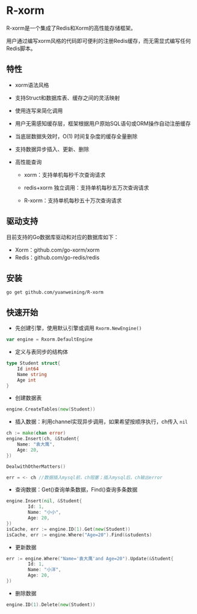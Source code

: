 # R-xorm

R-xorm是一个集成了Redis和Xorm的高性能存储框架。

用户通过编写xorm风格的代码即可便利的注册Redis缓存，而无需显式编写任何Redis脚本。

## 特性

* xorm语法风格

* 支持Struct和数据库表、缓存之间的灵活映射

* 使用连写来简化调用

* 用户无需感知缓存层，框架根据用户原始SQL语句或ORM操作自动注册缓存

* 当底层数据失效时，O(1) 时间复杂度的缓存全量删除

* 支持数据异步插入、更新、删除

* 高性能查询


  * xorm：支持单机每秒千次查询请求


  * redis+xorm 独立调用：支持单机每秒五万次查询请求


  * R-xorm：支持单机每秒五十万次查询请求

## 驱动支持

目前支持的Go数据库驱动和对应的数据库如下：

* Xorm：github.com/go-xorm/xorm
* Redis：github.com/go-redis/redis

## 安装

```shell
go get github.com/yuanweining/R-xorm
```

## 快速开始

* 先创建引擎，使用默认引擎或调用 `Rxorm.NewEngine()`

```go
var engine = Rxorm.DefaultEngine
```

* 定义与表同步的结构体

```go
type Student struct{
	Id int64
	Name string
	Age int
}
```

* 创建数据表

```go
engine.CreateTables(new(Student))
```

* 插入数据：利用channel实现异步调用，如果希望按顺序执行，ch传入 `nil`

```go
ch := make(chan error) 
engine.Insert(ch, &Student{
    Name: "袁大鹰",
    Age: 20,
})

DealwithOtherMatters()

err = <- ch //数据插入mysql前，ch阻塞；插入mysql后，ch输出error
```

* 查询数据：Get()查询单条数据，Find()查询多条数据

```go
engine.Insert(nil, &Student{
		Id: 1,
		Name: "小小",
		Age: 20,
})
isCache, err := engine.ID(1).Get(new(Student)) 
isCache, err := engine.Where("Age=20").Find(&students) 
```

* 更新数据

```go
err := engine.Where("Name='袁大鹰'and Age=20").Update(&Student{
		Id: 1,
		Name: "小洋",
		Age: 20,
})
```

* 删除数据

```go
engine.ID(1).Delete(new(Student))
```

